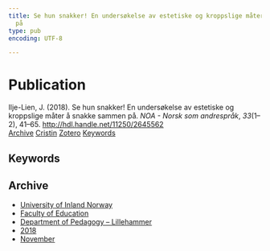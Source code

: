 ```yaml
---
title: Se hun snakker! En undersøkelse av estetiske og kroppslige måter å snakke sammen
  på
type: pub
encoding: UTF-8

---
```

<h1>Publication</h1>
<article id="csl-bib-container-6UZAYKK5" class="csl-bib-container">
  <div class="csl-bib-body"> <div class="csl-entry">Ilje-Lien, J. (2018). Se hun snakker! En undersøkelse av estetiske og kroppslige måter å snakke sammen på. <i>NOA - Norsk som andrespråk</i>, <i>33</i>(1–2), 41–65. <a href="http://hdl.handle.net/11250/2645562">http://hdl.handle.net/11250/2645562</a></div> </div>
  <div class="csl-bib-buttons">
    <a href="#taxonomy-article-6UZAYKK5" alt="archive" class="csl-bib-button">Archive</a>
    <a href="https://app.cristin.no/results/show.jsf?id=1627439" alt="Cristin" class="csl-bib-button">Cristin</a>
    <a href="http://zotero.org/groups/5881554/items/6UZAYKK5" alt="Zotero" class="csl-bib-button">Zotero</a>
    <a href="#keywords-article-6UZAYKK5" alt="keywords" class="csl-bib-button">Keywords</a>
  </div>
  <div id="csl-bib-meta-container-6UZAYKK5"></div>
</article>
<div id="csl-bib-meta-6UZAYKK5" class="csl-bib-meta">
  <article id="keywords-article-6UZAYKK5" class="keywords-article">
    <h1>Keywords</h1>
    
  </article>
  <article id="taxonomy-article-6UZAYKK5" class="taxonomy-article">
    <h1>Archive</h1>
    <ul>
      <li>
        <a href="/en/archive/?key=3DCRN523">University of Inland Norway</a>
      </li>
      <li>
        <a href="/en/archive/?key=WYNZA47F">Faculty of Education</a>
      </li>
      <li>
        <a href="/en/archive/?key=L8MA547R">Department of Pedagogy – Lillehammer</a>
      </li>
      <li>
        <a href="/en/archive/?key=X2Y974UN">2018</a>
      </li>
      <li>
        <a href="/en/archive/?key=P4Q39ASJ">November</a>
      </li>
    </ul>
  </article>
</div>
